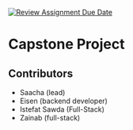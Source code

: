 [![Review Assignment Due Date](https://classroom.github.com/assets/deadline-readme-button-24ddc0f5d75046c5622901739e7c5dd533143b0c8e959d652212380cedb1ea36.svg)](https://classroom.github.com/a/t8qno6SJ)

# Capstone Project

## Contributors
- Saacha (lead)
- Eisen (backend developer)
- Istefat Sawda (Full-Stack)
- Zainab (full-stack)